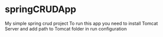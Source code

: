 # springCRUDApp
My simple spring crud project
To run this app you need to install Tomcat Server and add path to Tomcat folder in run configuration
